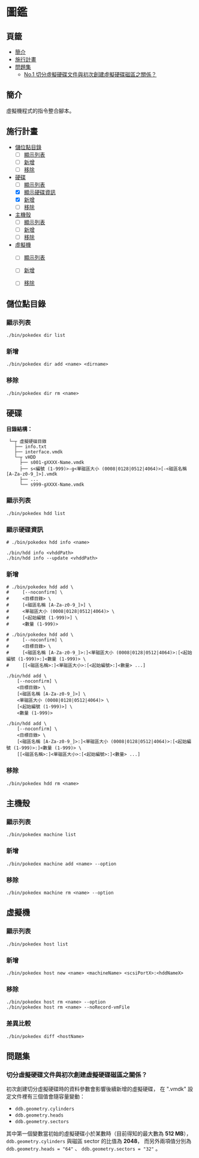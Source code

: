 圖鑑
=======


## 頁籤


* [簡介](#簡介)
* [施行計畫](#施行計畫)
* [問題集](#問題集)
  * [No.1 切分虛擬硬碟文件與初次創建虛擬硬碟磁區之關係？](#問題集-1)



## 簡介


虛擬機程式的指令整合腳本。



## 施行計畫


* [儲位點目錄](#儲位點目錄)
  * [ ] [顯示列表](#儲位點目錄-顯示列表)
  * [ ] [新增](#儲位點目錄-新增)
  * [ ] [移除](#儲位點目錄-移除)
* [硬碟](#硬碟)
  * [ ] [顯示列表](#硬碟-顯示列表)
  * [x] [顯示硬碟資訊](#硬碟-顯示硬碟資訊)
  * [x] [新增](#硬碟-新增)
  * [ ] [移除](#硬碟-移除)
* [主機殼](#主機殼)
  * [ ] [顯示列表](#主機殼-顯示列表)
  * [ ] [新增](#主機殼-新增)
  * [ ] [移除](#主機殼-移除)
* [虛擬機](#虛擬機)
  * [ ] [顯示列表](#虛擬機-顯示列表)
  * [ ] [新增](#虛擬機-新增)
  * [ ] [移除](#虛擬機-移除)



## 儲位點目錄


<a id="儲位點目錄-顯示列表"></a>
### 顯示列表


```
./bin/pokedex dir list
```



<a id="儲位點目錄-新增"></a>
### 新增


```
./bin/pokedex dir add <name> <dirname>
```



<a id="儲位點目錄-移除"></a>
### 移除


```
./bin/pokedex dir rm <name>
```


## 硬碟


**目錄結構：**

```
 └─┬ 虛擬硬碟目錄
   ├── info.txt
   ├── interface.vmdk
   └─┬ vHDD
     ├── s001-gXXXX-Name.vmdk
     ├── s<編號 (1-999)>-g<單磁區大小 (0008|0128|0512|4064)>[-<磁區名稱 [A-Za-z0-9_]>].vmdk
     ├── ...
     └── s999-gXXXX-Name.vmdk
```



<a id="硬碟-顯示列表"></a>
### 顯示列表


```
./bin/pokedex hdd list
```



<a id="硬碟-顯示硬碟資訊"></a>
### 顯示硬碟資訊


```
# ./bin/pokedex hdd info <name>

./bin/hdd info <vhddPath>
./bin/hdd info --update <vhddPath>
```



<a id="硬碟-新增"></a>
### 新增


```
# ./bin/pokedex hdd add \
#     [--noconfirm] \
#     <目標目錄> \
#     [<磁區名稱 [A-Za-z0-9_]>] \
#     <單磁區大小 (0008|0128|0512|4064)> \
#     [<起始編號 (1-999)>] \
#     <數量 (1-999)>

# ./bin/pokedex hdd add \
#     [--noconfirm] \
#     <目標目錄> \
#     [<磁區名稱 [A-Za-z0-9_]>:]<單磁區大小 (0008|0128|0512|4064)>:[<起始編號 (1-999)>:]<數量 (1-999)> \
#     [[<磁區名稱>:]<單磁區大小>:[<起始編號>:]<數量> ...]

./bin/hdd add \
    [--noconfirm] \
    <目標目錄> \
    [<磁區名稱 [A-Za-z0-9_]>] \
    <單磁區大小 (0008|0128|0512|4064)> \
    [<起始編號 (1-999)>] \
    <數量 (1-999)>

./bin/hdd add \
    [--noconfirm] \
    <目標目錄> \
    [<磁區名稱 [A-Za-z0-9_]>:]<單磁區大小 (0008|0128|0512|4064)>:[<起始編號 (1-999)>:]<數量 (1-999)> \
    [[<磁區名稱>:]<單磁區大小>:[<起始編號>:]<數量> ...]
```



<a id="硬碟-移除"></a>
### 移除


```
./bin/pokedex hdd rm <name>
```



## 主機殼


<a id="主機殼-顯示列表"></a>
### 顯示列表


```
./bin/pokedex machine list
```



<a id="主機殼-新增"></a>
### 新增


```
./bin/pokedex machine add <name> --option
```



<a id="主機殼-移除"></a>
### 移除


```
./bin/pokedex machine rm <name> --option
```



## 虛擬機


<a id="虛擬機-顯示列表"></a>
### 顯示列表


```
./bin/pokedex host list
```



<a id="虛擬機-新增"></a>
### 新增


```
./bin/pokedex host new <name> <machineName> <scsiPortX>:<hddNameX>
```



<a id="虛擬機-移除"></a>
### 移除


```
./bin/pokedex host rm <name> --option
./bin/pokedex host rm <name> --noRecord-vmFile
```



### 差異比較


```
./bin/pokedex diff <hostName>
```



## 問題集


<a id="問題集-1"></a>
### 切分虛擬硬碟文件與初次創建虛擬硬碟磁區之關係？


初次創建切分虛擬硬碟時的資料參數會影響後續新增的虛擬硬碟，
在 ".vmdk" 設定文件裡有三個值會隨容量變動：

  * `ddb.geometry.cylinders`
  * `ddb.geometry.heads`
  * `ddb.geometry.sectors`

其中第一個變數當初始的虛擬硬碟小於某數時（目前得知的最大數為 **512 MB**），
`ddb.geometry.cylinders` 與磁區 sector 的比值為 **2048**，
而另外兩項值分別為
`ddb.geometry.heads = "64"` 、 `ddb.geometry.sectors = "32"` 。

